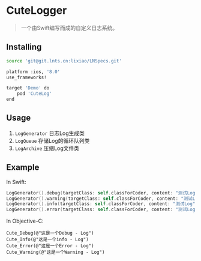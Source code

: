 # CuteLogger

> 一个由Swift编写而成的自定义日志系统。

## Installing

```bash
source 'git@git.lnts.cn:lixiao/LNSpecs.git'

platform :ios, '8.0'
use_frameworks!

target 'Demo' do
    pod 'CuteLog'
end

```

## Usage

1. `LogGenerator` 日志Log生成类
2. `LogQueue` 存储Log的循环队列类
3. `LogArchive` 压缩Log文件类

## Example

In Swift: 

```swift
LogGenerator().debug(targetClass: self.classForCoder, content: "测试Log")
LogGenerator().warning(targetClass: self.classForCoder, content: "测试Log")
LogGenerator().info(targetClass: self.classForCoder, content: "测试Log")
LogGenerator().error(targetClass: self.classForCoder, content: "测试Log")
```

In Objective-C:

```Objc
Cute_Debug(@"这是一个Debug - Log")
Cute_Info(@"这是一个info - Log")
Cute_Error(@"这是一个Error - Log")
Cute_Warning(@"这是一个Warning - Log")
```
